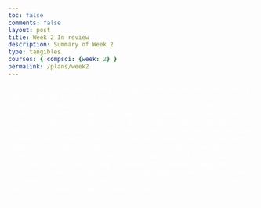 ```yaml
---
toc: false
comments: false
layout: post
title: Week 2 In review
description: Summary of Week 2
type: tangibles
courses: { compsci: {week: 2} }
permalink: /plans/week2
---
```


<p style="color:white;">I started off this week by aiming to complete the partner posts, expirement with JavaScript animations, improve the overall look of my website, and try to get at least 50% done with the snake game, which I think I have achieved. My partner, Ansh, and I finished the barebones of the partner posts pretty quickly, but to have fun, Ansh came up with the idea of animating our posts, which I really liked, so we both animated our own posts on each other's website. Next, I changed the banner color of my website to make it more aesthetically pleasing for me, and I defined many functions within the CSS file to add gradients to my headers. All of so, of course, with my partner, Ansh's help. Finally, yesterday, after we were happy with the website and posts, we started to work on the snake game, which we have definitely gone past 50% completion, maybe even 80%. All in all, I'd say that this was a pretty productive week in terms of expirementing and learning.</p>